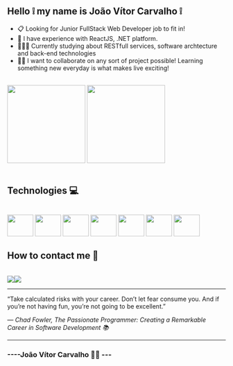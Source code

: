## Hello ❕ my name is João Vítor Carvalho ❕

<ul>
  <li> 📋 Looking for Junior FullStack Web Developer job to fit in!</li>
  <li> 🌱 I have experience with ReactJS, .NET platform.</li>
  <li> 🧑🏻‍💻 Currently studying about RESTfull services, software archtecture and back-end technologies</li>
  <li> 🙇🏼 I want to collaborate on any sort of project possible! Learning something new everyday is what makes live exciting!</li>
</ul>

<br>

<div>
  <img height="180em" src="https://github-readme-stats.vercel.app/api?username=joaodosantoscdev&theme=synthwave&show_icons=true&include_all_commits=true"/>
  <img height="180em" src="https://github-readme-stats.vercel.app/api/top-langs/?username=anuraghazra&layout=compact&theme=synthwave&langs_count=4&hide=HTML,scss,CSS"/>
</div>

<br>

<h2>Technologies 💻</h2>

<div style="display: inline-block"><br>
  <img height="50px" width="60px" allign="center" src="https://cdn.jsdelivr.net/gh/devicons/devicon/icons/html5/html5-original.svg" />
  <img height="50px" width="60px" allign="center" src="https://cdn.jsdelivr.net/gh/devicons/devicon/icons/css3/css3-original.svg" />
  <img height="50px" width="60px" allign="center" src="https://cdn.jsdelivr.net/gh/devicons/devicon/icons/bootstrap/bootstrap-original.svg" />
  <img height="50px" width="60px" allign="center" src="https://cdn.jsdelivr.net/gh/devicons/devicon/icons/javascript/javascript-original.svg" />
  <img height="50px" width="60px" allign="center" src="https://cdn.jsdelivr.net/gh/devicons/devicon/icons/react/react-original.svg" />
  <img height="50px" width="60px" allign="center" src="https://cdn.jsdelivr.net/gh/devicons/devicon/icons/csharp/csharp-original.svg" />
  <img height="50px" width="60px" allign="center" src="https://cdn.jsdelivr.net/gh/devicons/devicon/icons/dot-net/dot-net-plain-wordmark.svg" />
</div>

<h2>How to contact me 📱</h2>
<br>
<div style="display: flex; allign-items: center">
  <a href="mailto:joaovitor.sc.dev@gmail.com" target="_blank">
    <img src="https://img.shields.io/badge/Gmail-D14836?style=for-the-badge&logo=gmail&logoColor=white"/>
  </a>
  <a href="https://www.linkedin.com/in/joaodosc-dev/" target="_blank">
    <img src="https://img.shields.io/badge/LinkedIn-0077B5?style=for-the-badge&logo=linkedin&logoColor=white"/>
  </a>
</div>

<hr>

<div>
  <p>“Take calculated risks with your career. Don’t let fear consume you. And if you’re not having fun, you’re not going to be excellent.”</p>
  <em >              ― Chad Fowler, The Passionate Programmer: Creating a Remarkable Career in Software Development 📚</em>
  <hr>
</div>

### ----João Vítor Carvalho 👨‍💻 --- <h2>

